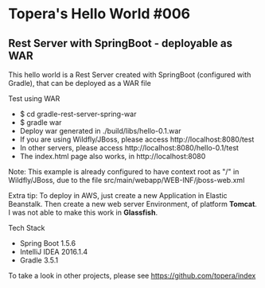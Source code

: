 # Topera's Hello World #006
## Rest Server with SpringBoot - deployable as WAR
This hello world is a Rest Server created with SpringBoot (configured with Gradle),
that can be deployed as a WAR file

Test using WAR
* $ cd gradle-rest-server-spring-war
* $ gradle war
* Deploy war generated in ./build/libs/hello-0.1.war
* If you are using Wildfly/JBoss, please access http://localhost:8080/test
* In other servers, please access http://localhost:8080/hello-0.1/test
* The index.html page also works, in http://localhost:8080

Note: This example is already configured to have context root as "/" in Wildfly/JBoss, due to the file src/main/webapp/WEB-INF/jboss-web.xml

Extra tip:
To deploy in AWS, just create a new Application in Elastic Beanstalk.
Then create a new web server Environment, of platform **Tomcat**.
I was not able to make this work in **Glassfish**.

Tech Stack
* Spring Boot 1.5.6
* IntelliJ IDEA 2016.1.4
* Gradle 3.5.1

To take a look in other projects, please see https://github.com/topera/index
